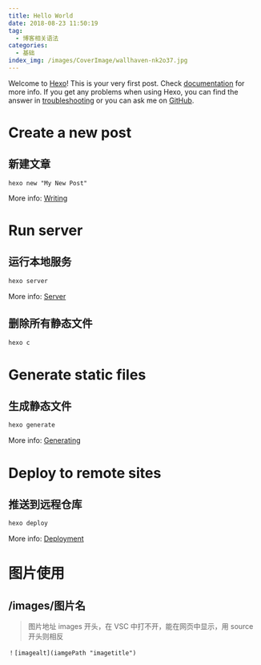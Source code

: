 ```yaml
---
title: Hello World
date: 2018-08-23 11:50:19
tag:
  - 博客相关语法
categories:
  - 基础
index_img: /images/CoverImage/wallhaven-nk2o37.jpg
---
```


Welcome to [Hexo](https://hexo.io/)! This is your very first post. Check [documentation](https://hexo.io/docs/) for more info. If you get any problems when using Hexo, you can find the answer in [troubleshooting](https://hexo.io/docs/troubleshooting.html) or you can ask me on [GitHub](https://github.com/hexojs/hexo/issues).

<!-- ## Quick Start -->

<!--more-->

# Create a new post

## 新建文章

```示例
hexo new "My New Post"
```

More info: [Writing](https://hexo.io/docs/writing.html)

# Run server

## 运行本地服务

```bash
hexo server
```

More info: [Server](https://hexo.io/docs/server.html)

## 删除所有静态文件

```bash
hexo c
```

# Generate static files

## 生成静态文件

```bash
hexo generate
```

More info: [Generating](https://hexo.io/docs/generating.html)

# Deploy to remote sites

## 推送到远程仓库

```bash
hexo deploy
```

More info: [Deployment](https://hexo.io/docs/deployment.html)

# 图片使用

## /images/图片名

> 图片地址 images 开头，在 VSC 中打不开，能在网页中显示，用 source 开头则相反

```示例
！[imagealt](iamgePath "imagetitle")
```
